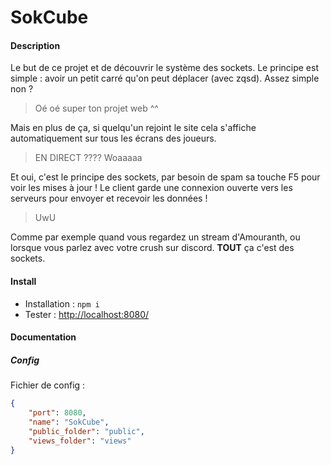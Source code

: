 # SokCube

#### Description

Le but de ce projet et de découvrir le système des sockets. Le principe est simple : avoir un petit carré qu'on peut déplacer (avec zqsd). Assez simple non ?

> Oé oé super ton projet web ^^

Mais en plus de ça, si quelqu'un rejoint le site cela s'affiche automatiquement sur tous les écrans des joueurs.

> EN DIRECT ???? Woaaaaa

Et oui, c'est le principe des sockets, par besoin de spam sa touche F5 pour voir les mises à jour ! Le client garde une connexion ouverte vers les serveurs pour envoyer et recevoir les données !

> UwU

Comme par exemple quand vous regardez un stream d'Amouranth, ou lorsque vous parlez avec votre crush sur discord. **TOUT** ça c'est des sockets.


#### Install

* Installation : `npm i`
* Tester : [http://localhost:8080/](http://localhost:8080/)


#### Documentation

##### Config

Fichier de config :

```json
{
    "port": 8080,
    "name": "SokCube",
    "public_folder": "public",
    "views_folder": "views"
}
```




